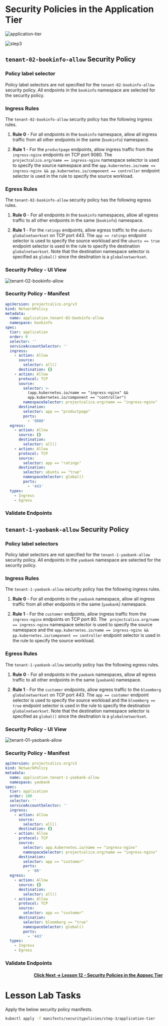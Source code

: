 
# Security Policies in the Application Tier

![application-tier](images/application-tier.png)

![step3](images/step4.png)

## `tenant-02-bookinfo-allow` Security Policy

### Policy label selector

Policy label selectors are not specified for the `tenant-02-bookinfo-allow` security policy. All endpoints in the `bookinfo` namespace are selected for the security policy.

### Ingress Rules

The `tenant-02-bookinfo-allow` security policy has the following ingress rules.

01. **Rule 0** - For all endpoints in the `bookinfo` namespace, allow all ingress traffic from all other endpoints in the same (`bookinfo`) namespace.

02. **Rule 1** - For the `productpage` endpoints, allow ingress traffic from the `ingress-nginx` endpoints on TCP port 9080. The ` projectcalico.org/name == ingress-nginx` namespace selector is used to specify the source namespace and the `app.kubernetes.io/name == ingress-nginx && pp.kubernetes.io/component == controller` endpoint selector is used in the rule to specify the source workload.

### Egress Rules

The `tenant-02-bookinfo-allow` security policy has the following egress rules.

01. **Rule 0** - For all endpoints in the `bookinfo` namespaces, allow all egress traffic to all other endpoints in the same (`bookinfo`) namespace. 

02. **Rule 1** - For the `ratings` endpoints, allow egress traffic to the `ubuntu` `globalnetworkset` on TCP port 443. The `app == ratings` endpoint selector is used to specify the source workload and the `ubuntu == true` endpoint selector is used in the rule to specify the destination `globalnetworkset`. Note that the destination  namespace selector is specified as `global()` since the desitnation is a `globalnetworkset`. 

 
### Security Policy - UI View

![tenant-02-bookinfo-allow](images/tenant-02-bookinfo-allow.png)

### Security Policy - Manifest

```yaml
apiVersion: projectcalico.org/v3
kind: NetworkPolicy
metadata:
  name: application.tenant-02-bookinfo-allow
  namespace: bookinfo
spec:
  tier: application
  order: 0
  selector: ''
  serviceAccountSelector: ''
  ingress:
    - action: Allow
      source:
        selector: all()
      destination: {}
    - action: Allow
      protocol: TCP
      source:
        selector: >-
          (app.kubernetes.io/name == "ingress-nginx" &&
          app.kubernetes.io/component == "controller")
        namespaceSelector: projectcalico.org/name == "ingress-nginx"
      destination:
        selector: app == "productpage"
        ports:
          - '9080'
  egress:
    - action: Allow
      source: {}
      destination:
        selector: all()
    - action: Allow
      protocol: TCP
      source:
        selector: app == "ratings"
      destination:
        selector: ubuntu == "true"
        namespaceSelector: global()
        ports:
          - '443'
  types:
    - Ingress
    - Egress
```

### Validate Endpoints

## `tenant-1-yaobank-allow` Security Policy

### Policy label selectors

Policy label selectors are not specified for the `tenant-1-yaobank-allow` security policy. All endpoints in the `yaobank` namespace are selected for the security policy.

### Ingress Rules

The `tenant-1-yaobank-allow` security policy has the following ingress rules.

01. **Rule 0** - For all endpoints in the `yaobank` namespace, allow all ingress traffic from all other endpoints in the same (`yaobank`) namespace.

02. **Rule 1** - For the `customer` endpoints, allow ingress traffic from the `ingress-nginx` endpoints on TCP port 80. The ` projectcalico.org/name == ingress-nginx` namespace selector is used to specify the source namespace and the `app.kubernetes.io/name == ingress-nginx && pp.kubernetes.io/component == controller` endpoint selector is used in the rule to specify the source workload.


### Egress Rules

The `tenant-1-yaobank-allow` security policy has the following egress rules.


01. **Rule 0** - For all endpoints in the `yaobank` namespaces, allow all egress traffic to all other endpoints in the same (`yaobank`) namespace. 

02. **Rule 1** - For the `customer` endpoints, allow egress traffic to the `bloomberg` `globalnetworkset` on TCP port 443. The `app == customer` endpoint selector is used to specify the source workload and the `bloomberg == true` endpoint selector is used in the rule to specify the destination `globalnetworkset`. Note that the destination  namespace selector is specified as `global()` since the desitnation is a `globalnetworkset`. 

### Security Policy - UI View

![tenant-01-yaobank-allow](images/tenant-01-yaobank-allow.png)

### Security Policy - Manifest

```yaml
apiVersion: projectcalico.org/v3
kind: NetworkPolicy
metadata:
  name: application.tenant-1-yaobank-allow
  namespace: yaobank
spec:
  tier: application
  order: 100
  selector: ''
  serviceAccountSelector: ''
  ingress:
    - action: Allow
      source:
        selector: all()
      destination: {}
    - action: Allow
      protocol: TCP
      source:
        selector: app.kubernetes.io/name == "ingress-nginx"
        namespaceSelector: projectcalico.org/name == "ingress-nginx"
      destination:
        selector: app == "customer"
        ports:
          - '80'
  egress:
    - action: Allow
      source: {}
      destination:
        selector: all()
    - action: Allow
      protocol: TCP
      source:
        selector: app == "customer"
      destination:
        selector: bloomberg == "true"
        namespaceSelector: global()
        ports:
          - '443'
  types:
    - Ingress
    - Egress
```

### Validate Endpoints

#### <div align="right">  [Click Next -> Lesson 12 - Security Policies in the Appsec Tier](https://github.com/tigera-cs/quickstart-self-service/blob/main/modules/security-policies-in-appsec-tier.md) </div>

# Lesson Lab Tasks

Apply the below security policy manifests. 

```bash
kubectl apply -f manifests/securitypolicies/step-3/application-tier
```
